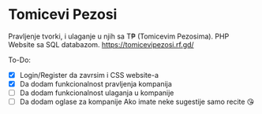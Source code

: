 # Tomicevi Pezosi
Pravljenje tvorki, i ulaganje u njih sa T₱ (Tomicevim Pezosima).
PHP Website sa SQL databazom.
https://tomicevipezosi.rf.gd/

To-Do:
- [X] Login/Register da zavrsim i CSS website-a
- [X] Da dodam funkcionalnost pravljenja kompanija
- [ ] Da dodam funkcionalnost ulaganja u kompanije
- [ ] Da dodam oglase za kompanije
Ako imate neke sugestije samo recite 😘

